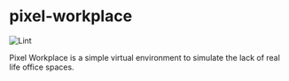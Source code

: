 # pixel-workplace

![Lint](https://github.com/luanpotter/pixel-workplace/workflows/Lint/badge.svg?branch=master&event=push)

Pixel Workplace is a simple virtual environment to simulate the lack of real life office spaces.
